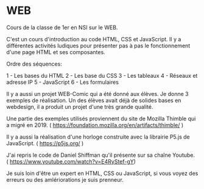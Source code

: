 # WEB
Cours de la classe de 1er en NSI sur le WEB.

C'est un cours d'introduction au code HTML, CSS et JavaScript.
Il y a différentes activités ludiques pour présenter pas à pas le fonctionnement d'une page HTML et ses composantes.

Ordre des séquences:

1 - Les bases du HTML
2 - Les base du CSS
3 - Les tableaux
4 - Réseaux et adresse IP
5 - JavaScript
6 - Les formulaires

Il y a aussi un projet WEB-Comic qui a été donné aux élèves. Je donne 3 exemples de réalisation.
Un des élèves avait déjà de solides bases en webdesign, il a produit un projet d'une très grande qualité.

Une partie des exemples utilisés proviennent du site de Mozilla Thimble qui a migré en 2019. ( https://foundation.mozilla.org/en/artifacts/thimble/ )

Il y a aussi la réalisation d'une horloge construite avec la librairie P5.js de JavaScript. ( https://p5js.org/ ) 

J'ai repris le code de Daniel Shiffman qu'il présente sur sa chaîne Youtube. ( https://www.youtube.com/watch?v=E4RyStef-gY)

Je suis loin d'être un expert en HTML, CSS ou JavaScript, si vous voyez des erreurs ou des amlériorations je suis prenneur.



